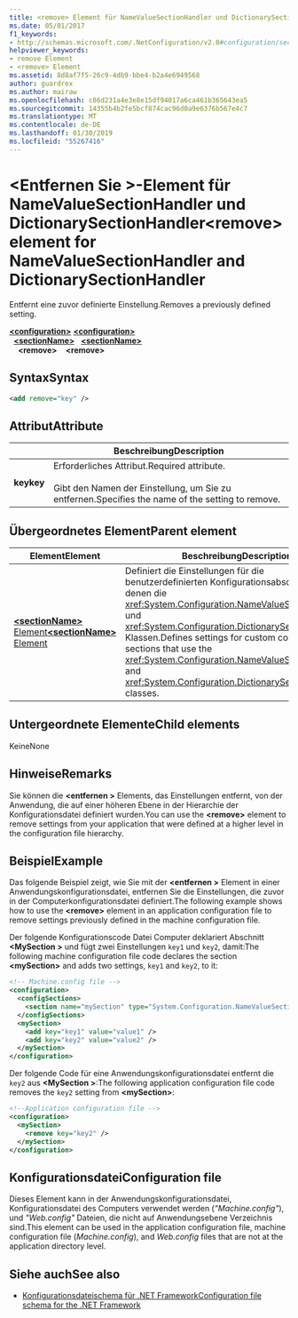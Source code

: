 ```yaml
---
title: <remove> Element für NameValueSectionHandler und DictionarySectionHandler
ms.date: 05/01/2017
f1_keywords:
- http://schemas.microsoft.com/.NetConfiguration/v2.0#configuration/sectionName/remove
helpviewer_keywords:
- remove Element
- <remove> Element
ms.assetid: 8d8af7f5-26c9-4db9-bbe4-b2a4e6949568
author: guardrex
ms.author: mairaw
ms.openlocfilehash: c86d231a4e3e8e15df94017a6ca461b365643ea5
ms.sourcegitcommit: 14355b4b2fe5bcf874cac96d0a9e6376b567e4c7
ms.translationtype: MT
ms.contentlocale: de-DE
ms.lasthandoff: 01/30/2019
ms.locfileid: "55267416"
---
```

# <a name="remove-element-for-namevaluesectionhandler-and-dictionarysectionhandler"></a><span data-ttu-id="067d0-102">\<Entfernen Sie >-Element für NameValueSectionHandler und DictionarySectionHandler</span><span class="sxs-lookup"><span data-stu-id="067d0-102">\<remove> element for NameValueSectionHandler and DictionarySectionHandler</span></span>

<span data-ttu-id="067d0-103">Entfernt eine zuvor definierte Einstellung.</span><span class="sxs-lookup"><span data-stu-id="067d0-103">Removes a previously defined setting.</span></span>

<span data-ttu-id="067d0-104">[**\<configuration>**](~/docs/framework/configure-apps/file-schema/configuration-element.md) </span><span class="sxs-lookup"><span data-stu-id="067d0-104">[**\<configuration>**](~/docs/framework/configure-apps/file-schema/configuration-element.md) </span></span>  
<span data-ttu-id="067d0-105">&nbsp;&nbsp;[**\<sectionName>**](~/docs/framework/configure-apps/file-schema/custom-element-2.md) </span><span class="sxs-lookup"><span data-stu-id="067d0-105">&nbsp;&nbsp;[**\<sectionName>**](~/docs/framework/configure-apps/file-schema/custom-element-2.md) </span></span>  
<span data-ttu-id="067d0-106">&nbsp;&nbsp;&nbsp;&nbsp;**\<remove>**</span><span class="sxs-lookup"><span data-stu-id="067d0-106">&nbsp;&nbsp;&nbsp;&nbsp;**\<remove>**</span></span>

## <a name="syntax"></a><span data-ttu-id="067d0-107">Syntax</span><span class="sxs-lookup"><span data-stu-id="067d0-107">Syntax</span></span>

```xml
<add remove="key" />
```

## <a name="attribute"></a><span data-ttu-id="067d0-108">Attribut</span><span class="sxs-lookup"><span data-stu-id="067d0-108">Attribute</span></span>

|           | <span data-ttu-id="067d0-109">Beschreibung</span><span class="sxs-lookup"><span data-stu-id="067d0-109">Description</span></span> |
| --------- | ----------- |
| <span data-ttu-id="067d0-110">**key**</span><span class="sxs-lookup"><span data-stu-id="067d0-110">**key**</span></span>   | <span data-ttu-id="067d0-111">Erforderliches Attribut.</span><span class="sxs-lookup"><span data-stu-id="067d0-111">Required attribute.</span></span><br><br><span data-ttu-id="067d0-112">Gibt den Namen der Einstellung, um Sie zu entfernen.</span><span class="sxs-lookup"><span data-stu-id="067d0-112">Specifies the name of the setting to remove.</span></span> |

## <a name="parent-element"></a><span data-ttu-id="067d0-113">Übergeordnetes Element</span><span class="sxs-lookup"><span data-stu-id="067d0-113">Parent element</span></span>

| <span data-ttu-id="067d0-114">Element</span><span class="sxs-lookup"><span data-stu-id="067d0-114">Element</span></span> | <span data-ttu-id="067d0-115">Beschreibung</span><span class="sxs-lookup"><span data-stu-id="067d0-115">Description</span></span> |
| ------- | ------------|
| [<span data-ttu-id="067d0-116">**\<sectionName>** Element</span><span class="sxs-lookup"><span data-stu-id="067d0-116">**\<sectionName>** Element</span></span>](~/docs/framework/configure-apps/file-schema/custom-element-2.md) | <span data-ttu-id="067d0-117">Definiert die Einstellungen für die benutzerdefinierten Konfigurationsabschnitte, mit denen die <xref:System.Configuration.NameValueSectionHandler> und <xref:System.Configuration.DictionarySectionHandler> Klassen.</span><span class="sxs-lookup"><span data-stu-id="067d0-117">Defines settings for custom configuration sections that use the <xref:System.Configuration.NameValueSectionHandler> and <xref:System.Configuration.DictionarySectionHandler> classes.</span></span> |

## <a name="child-elements"></a><span data-ttu-id="067d0-118">Untergeordnete Elemente</span><span class="sxs-lookup"><span data-stu-id="067d0-118">Child elements</span></span>

<span data-ttu-id="067d0-119">Keine</span><span class="sxs-lookup"><span data-stu-id="067d0-119">None</span></span>

## <a name="remarks"></a><span data-ttu-id="067d0-120">Hinweise</span><span class="sxs-lookup"><span data-stu-id="067d0-120">Remarks</span></span>

<span data-ttu-id="067d0-121">Sie können die  **\<entfernen >** Elements, das Einstellungen entfernt, von der Anwendung, die auf einer höheren Ebene in der Hierarchie der Konfigurationsdatei definiert wurden.</span><span class="sxs-lookup"><span data-stu-id="067d0-121">You can use the **\<remove>** element to remove settings from your application that were defined at a higher level in the configuration file hierarchy.</span></span>

## <a name="example"></a><span data-ttu-id="067d0-122">Beispiel</span><span class="sxs-lookup"><span data-stu-id="067d0-122">Example</span></span>

<span data-ttu-id="067d0-123">Das folgende Beispiel zeigt, wie Sie mit der  **\<entfernen >** Element in einer Anwendungskonfigurationsdatei, entfernen Sie die Einstellungen, die zuvor in der Computerkonfigurationsdatei definiert.</span><span class="sxs-lookup"><span data-stu-id="067d0-123">The following example shows how to use the **\<remove>** element in an application configuration file to remove settings previously defined in the machine configuration file.</span></span>

<span data-ttu-id="067d0-124">Der folgende Konfigurationscode Datei Computer deklariert Abschnitt  **\<MySection >** und fügt zwei Einstellungen `key1` und `key2`, damit:</span><span class="sxs-lookup"><span data-stu-id="067d0-124">The following machine configuration file code declares the section **\<mySection>** and adds two settings, `key1` and `key2`, to it:</span></span>

```xml
<!-- Machine.config file -->
<configuration>
  <configSections>
    <section name="mySection" type="System.Configuration.NameValueSectionHandler,System" />
  </configSections>
  <mySection>
    <add key="key1" value="value1" />
    <add key="key2" value="value2" />
  </mySection>
</configuration>
```

<span data-ttu-id="067d0-125">Der folgende Code für eine Anwendungskonfigurationsdatei entfernt die `key2` aus  **\<MySection >**:</span><span class="sxs-lookup"><span data-stu-id="067d0-125">The following application configuration file code removes the `key2` setting from **\<mySection>**:</span></span>

```xml
<!--Application configuration file -->
<configuration>
  <mySection>
    <remove key="key2" />
  </mySection>
</configuration>
```

## <a name="configuration-file"></a><span data-ttu-id="067d0-126">Konfigurationsdatei</span><span class="sxs-lookup"><span data-stu-id="067d0-126">Configuration file</span></span>

<span data-ttu-id="067d0-127">Dieses Element kann in der Anwendungskonfigurationsdatei, Konfigurationsdatei des Computers verwendet werden (*"Machine.config"*), und *"Web.config"* Dateien, die nicht auf Anwendungsebene Verzeichnis sind.</span><span class="sxs-lookup"><span data-stu-id="067d0-127">This element can be used in the application configuration file, machine configuration file (*Machine.config*), and *Web.config* files that are not at the application directory level.</span></span>

## <a name="see-also"></a><span data-ttu-id="067d0-128">Siehe auch</span><span class="sxs-lookup"><span data-stu-id="067d0-128">See also</span></span>

- [<span data-ttu-id="067d0-129">Konfigurationsdateischema für .NET Framework</span><span class="sxs-lookup"><span data-stu-id="067d0-129">Configuration file schema for the .NET Framework</span></span>](~/docs/framework/configure-apps/file-schema/index.md)
